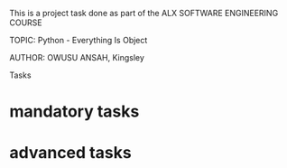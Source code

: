This is a project task done as part of the ALX SOFTWARE ENGINEERING COURSE

TOPIC: Python - Everything Is Object

AUTHOR: OWUSU ANSAH, Kingsley

Tasks

# mandatory tasks
# advanced tasks
